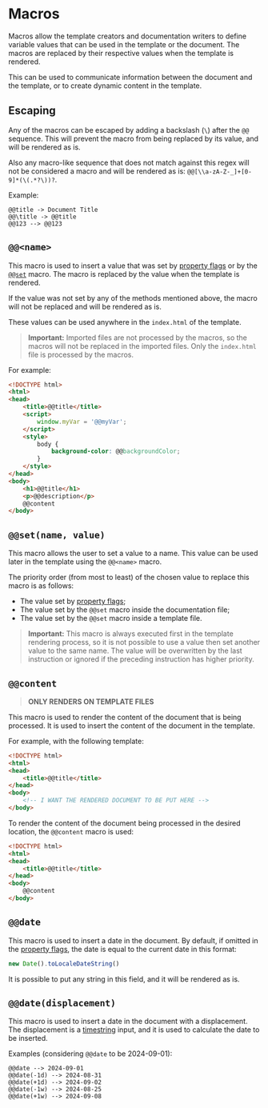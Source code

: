 # Macros

Macros allow the template creators and documentation writers to define variable values that can be used in the template or the document. The macros are replaced by their respective values when the template is rendered.

This can be used to communicate information between the document and the template, or to create dynamic content in the template.

## Escaping

Any of the macros can be escaped by adding a backslash (`\`) after the `@@` sequence. This will prevent the macro from being replaced by its value, and will be rendered as is.

Also any macro-like sequence that does not match against this regex will not be considered a macro and will be rendered as is: `@@[\\a-zA-Z-_]+[0-9]*(\(.*?\))?`.

Example:

```
@@​title -> Document Title
@@​\title -> @@​title
@@123 --> @@123
```

## `@@<name>`

This macro is used to insert a value that was set by [property flags](./property-flags.md) or by the [`@@​set`](#set) macro. The macro is replaced by the value when the template is rendered.

If the value was not set by any of the methods mentioned above, the macro will not be replaced and will be rendered as is.

These values can be used anywhere in the `index.html` of the template.

> **Important:** Imported files are not processed by the macros, so the macros will not be replaced in the imported files. Only the `index.html` file is processed by the macros.

For example:

```html
<!DOCTYPE html>
<html>
<head>
    <title>@@​title</title>
    <script>
        window.myVar = '@@myVar';
    </script>
    <style>
        body {
            background-color: @@​backgroundColor;
        }
    </style>
</head>
<body>
    <h1>@@​title</h1>
    <p>@@​description</p>
    @@content
</body>
```

<h2 id="set"><code>@@​set(name, value)</code></h2>

This macro allows the user to set a value to a name. This value can be used later in the template using the `@@​<name>` macro.

The priority order (from most to least) of the chosen value to replace this macro is as follows:
- The value set by [property flags](./property-flags.md);
- The value set by the `@@​set` macro inside the documentation file;
- The value set by the `@@​set` macro inside a template file.

> **Important:** This macro is always executed first in the template rendering process, so it is not possible to use a value then set another value to the same name. The value will be overwritten by the last instruction or ignored if the preceding instruction has higher priority.

## `@@content`

> **ONLY RENDERS ON TEMPLATE FILES**

This macro is used to render the content of the document that is being processed. It is used to insert the content of the document in the template.

For example, with the following template:

```html
<!DOCTYPE html>
<html>
<head>
    <title>@@​title</title>
</head>
<body>
    <!-- I WANT THE RENDERED DOCUMENT TO BE PUT HERE -->    
</body>
```

To render the content of the document being processed in the desired location, the `@@​content` macro is used:

```html
<!DOCTYPE html>
<html>
<head>
    <title>@@​title</title>
</head>
<body>
    @@content
</body>
```

## `@@​date`

This macro is used to insert a date in the document. By default, if omitted in the [property flags](./property-flags.md), the date is equal to the current date in this format:

```javascript
new Date().toLocaleDateString()
```

It is possible to put any string in this field, and it will be rendered as is.

## `@@​date(displacement)`

This macro is used to insert a date in the document with a displacement. The displacement is a [timestring](https://www.npmjs.com/package/timestring#keywords) input, and it is used to calculate the date to be inserted.

Examples (considering `@@​date` to be 2024-09-01):

```
@@​date --> 2024-09-01
@@​date(-1d) --> 2024-08-31
@@​date(+1d) --> 2024-09-02
@@​date(-1w) --> 2024-08-25
@@​date(+1w) --> 2024-09-08
```